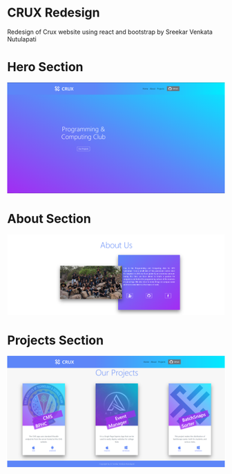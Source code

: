# CRUX Redesign
Redesign of Crux website using react and bootstrap by Sreekar Venkata Nutulapati

# Hero Section
![](preview-images/crux-1.PNG)

# About Section
![](preview-images/crux-2.PNG)

# Projects Section
![](preview-images/crux-3.PNG)
